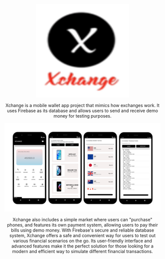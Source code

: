 <p align="center">
  <img src="./images/logo.png" width = "300" height = "300">
  <p align="center">Xchange is a mobile wallet app project that mimics how exchanges work. It uses Firebase as its database and allows users to send and receive demo money for testing purposes.</p>
</p>


<p align="center">
  <img src="./images/images.PNG">
  <p align="center">Xchange also includes a simple market where users can "purchase" phones, and features its own payment system, allowing users to pay their bills using demo money. With Firebase's secure and reliable database system, Xchange offers a safe and convenient way for users to test out various financial scenarios on the go. Its user-friendly interface and advanced features make it the perfect solution for those looking for a modern and efficient way to simulate different financial transactions.</p>
</p>


